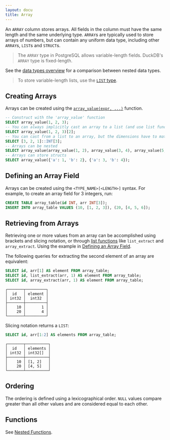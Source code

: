 ```yaml
---
layout: docu
title: Array
---
```

An `ARRAY` column stores arrays. All fields in the column must have the same length and the same underlying type. `ARRAY`s are typically used to store arrays of numbers, but can contain any uniform data type, including other `ARRAY`s, `LIST`s and `STRUCT`s.

> The `ARRAY` type in PostgreSQL allows variable-length fields. DuckDB's `ARRAY` type is fixed-length.

See the [data types overview](../../sql/data_types/overview) for a comparison between nested data types.

> To store variable-length lists, use the [`LIST` type](list).

## Creating Arrays

Arrays can be created using the [`array_value(expr, ...)`](../functions/nested#list-functions) function.

```sql
-- Construct with the 'array_value' function
SELECT array_value(1, 2, 3);
-- You can always implicitly cast an array to a list (and use list functions, like list_extract, '[i]')
SELECT array_value(1, 2, 3)[2];
-- You can cast from a list to an array, but the dimensions have to match up!
SELECT [3, 2, 1]::INT[3];
-- Arrays can be nested
SELECT array_value(array_value(1, 2), array_value(3, 4), array_value(5, 6));
-- Arrays can store structs
SELECT array_value({'a': 1, 'b': 2}, {'a': 3, 'b': 4});
```

## Defining an Array Field

Arrays can be created using the `<TYPE_NAME>[<LENGTH>]` syntax. For example, to create an array field for 3 integers, run:

```sql
CREATE TABLE array_table(id INT, arr INT[3]);
INSERT INTO array_table VALUES (10, [1, 2, 3]), (20, [4, 5, 6]);
```

## Retrieving from Arrays

Retrieving one or more values from an array can be accomplished using brackets and slicing notation, or through [list functions](../functions/nested#list-functions) like `list_extract` and `array_extract`. Using the example in [Defining an Array Field](#defining-an-array-field).

The following queries for extracting the second element of an array are equivalent:

```sql
SELECT id, arr[1] AS element FROM array_table;
SELECT id, list_extract(arr, 1) AS element FROM array_table;
SELECT id, array_extract(arr, 1) AS element FROM array_table;
```

```text
┌───────┬─────────┐
│  id   │ element │
│ int32 │  int32  │
├───────┼─────────┤
│    10 │       1 │
│    20 │       4 │
└───────┴─────────┘
```

Slicing notation returns a `LIST`:

```sql
SELECT id, arr[1:2] AS elements FROM array_table;
```

```text
┌───────┬──────────┐
│  id   │ elements │
│ int32 │ int32[]  │
├───────┼──────────┤
│    10 │ [1, 2]   │
│    20 │ [4, 5]   │
└───────┴──────────┘
```

## Ordering

The ordering is defined using a lexicographical order. `NULL` values compare greater than all other values and are considered equal to each other.

## Functions

See [Nested Functions](../../sql/functions/nested).
